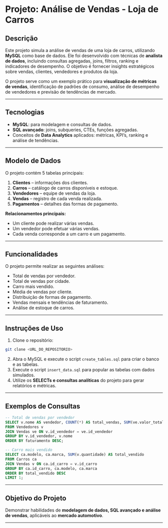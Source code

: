 # **Projeto: Análise de Vendas - Loja de Carros**

## **Descrição**

Este projeto simula a análise de vendas de uma loja de carros, utilizando **MySQL** como base de dados. Ele foi desenvolvido com técnicas de **analista de dados**, incluindo consultas agregadas, joins, filtros, ranking e indicadores de desempenho. O objetivo é fornecer insights estratégicos sobre vendas, clientes, vendedores e produtos da loja.

O projeto serve como um exemplo prático para **visualização de métricas de vendas**, identificação de padrões de consumo, análise de desempenho de vendedores e previsão de tendências de mercado.

---

## **Tecnologias**

* **MySQL**: para modelagem e consultas de dados.
* **SQL avançado**: joins, subqueries, CTEs, funções agregadas.
* Conceitos de **Data Analytics** aplicados: métricas, KPI’s, ranking e análise de tendências.

---

## **Modelo de Dados**

O projeto contém 5 tabelas principais:

1. **Clientes** – informações dos clientes.
2. **Carros** – catálogo de carros disponíveis e estoque.
3. **Vendedores** – equipe de vendas da loja.
4. **Vendas** – registro de cada venda realizada.
5. **Pagamentos** – detalhes das formas de pagamento.

**Relacionamentos principais:**

* Um cliente pode realizar várias vendas.
* Um vendedor pode efetuar várias vendas.
* Cada venda corresponde a um carro e um pagamento.

---

## **Funcionalidades**

O projeto permite realizar as seguintes análises:

* Total de vendas por vendedor.
* Total de vendas por cidade.
* Carro mais vendido.
* Média de vendas por cliente.
* Distribuição de formas de pagamento.
* Vendas mensais e tendências de faturamento.
* Análise de estoque de carros.

---

## **Instruções de Uso**

1. Clone o repositório:

```bash
git clone <URL_DO_REPOSITORIO>
```

2. Abra o MySQL e execute o script `create_tables.sql` para criar o banco e as tabelas.
3. Execute o script `insert_data.sql` para popular as tabelas com dados simulados.
4. Utilize os **SELECTs e consultas analíticas** do projeto para gerar relatórios e métricas.

---

## **Exemplos de Consultas**

```sql
-- Total de vendas por vendedor
SELECT v.nome AS vendedor, COUNT(*) AS total_vendas, SUM(ve.valor_total) AS faturamento
FROM Vendedores v
JOIN Vendas ve ON v.id_vendedor = ve.id_vendedor
GROUP BY v.id_vendedor, v.nome
ORDER BY faturamento DESC;

-- Carro mais vendido
SELECT ca.modelo, ca.marca, SUM(v.quantidade) AS total_vendido
FROM Carros ca
JOIN Vendas v ON ca.id_carro = v.id_carro
GROUP BY ca.id_carro, ca.modelo, ca.marca
ORDER BY total_vendido DESC
LIMIT 1;
```

---

## **Objetivo do Projeto**

Demonstrar habilidades de **modelagem de dados, SQL avançado e análise de vendas**, aplicáveis ao **mercado automotivo**. 

---


